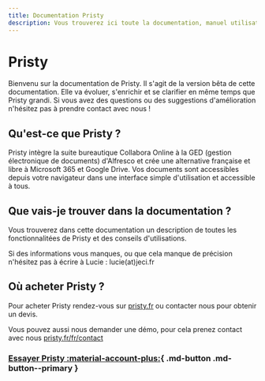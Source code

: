 ```yaml
---
title: Documentation Pristy
description: Vous trouverez ici toute la documentation, manuel utilisateur, pour l'utilisation de Pristy. Vous êtes débutants ? On part du début. Vous êtes avancé, il y a des conseils qui peuvent vous être utiles.
---
```


# Pristy

Bienvenu sur la documentation de Pristy.
Il s'agit de la version bêta de cette documentation. Elle va évoluer, s'enrichir et se clarifier en même temps que Pristy grandi. Si vous avez des questions ou des suggestions d'amélioration n'hésitez pas à prendre contact avec nous !

## Qu'est-ce que Pristy ?
Pristy intègre la suite bureautique Collabora Online à la GED (gestion électronique de documents) d'Alfresco et crée une alternative française et libre à Microsoft 365 et Google Drive. Vos documents sont accessibles depuis votre navigateur dans une interface simple d'utilisation et accessible à tous.

## Que vais-je trouver dans la documentation ?
Vous trouverez dans cette documentation un description de toutes les fonctionnalitées de Pristy et des conseils d'utilisations.

Si des informations vous manques, ou que cela manque de précision n'hésitez pas à écrire à Lucie : lucie(at)jeci.fr

## Où acheter Pristy ?

Pour acheter Pristy rendez-vous sur [pristy.fr](https://pristy.fr/fr/) ou contacter nous pour obtenir un devis.

Vous pouvez aussi nous demander une démo, pour cela prenez contact avec nous [pristy.fr/fr/contact](https://pristy.fr/fr/contact)


### [Essayer Pristy :material-account-plus:](https://pristy.fr/demo){ .md-button .md-button--primary }

